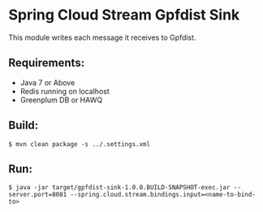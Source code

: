 Spring Cloud Stream Gpfdist Sink
================================

This module writes each message it receives to Gpfdist.

## Requirements:

* Java 7 or Above
* Redis running on localhost
* Greenplum DB or HAWQ

## Build:

```
$ mvn clean package -s ../.settings.xml
```

## Run:

```
$ java -jar target/gpfdist-sink-1.0.0.BUILD-SNAPSHOT-exec.jar --server.port=8081 --spring.cloud.stream.bindings.input=<name-to-bind-to>
```

